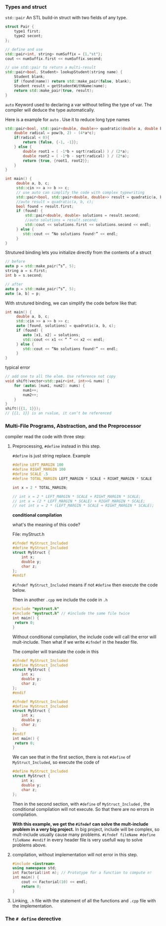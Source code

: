 ### Types and struct

`std::pair` An STL build-in struct with two fields of any type.

~~~c++
struct Pair {
	type1 first;
	type2 secont;
};

// define and use
std::pair<int, string> numSuffix = {1,"st"};
cout << numSuffix.first << numSuffix.second;

// use std::pair to return a multi-result
std::pair<bool, Student> lookupStudent(string name) {
	Student blank;
	if (found(name)) return std::make_pair(false, blank);
 	Student result = getStudentWithName(name);
	return std::make_pair(true, result);
}
~~~



`auto` Keyword used to declaring a var without telling the type of var. The compiler will deduce the type automatically.

Here is a example for `auto` . Use it to reduce long type names

~~~c++
std::pair<bool, std::pair<double, double>> quadratic(double a, double b, double c){
	double radical = pow(b, 2) - (4*a*c);
	if(radical < 0){
		return {false, {-1, -1}};
	} else {
		double root1 = ( -1*b + sqrt(radical) ) / (2*a);
		double root2 = ( -1*b - sqrt(radical) ) / (2*a);
		return {true, {root1, root2}};
	}
}

int main() {
     double a, b, c;
     std::cin >> a >> b >> c;
     // use auto can simplify the code with complex typewriting
     std::pair<bool, std::pair<double, double>> result = quadratic(a, b, c);
     //auto result = quadratic(a, b, c); 
     bool found = result.first;
     if (found) {
         std::pair<double, double> solutions = result.second;
         //auto solutions = result.second;
         std::cout << solutions.first << solutions.second << endl;
     } else {
     	std::cout << “No solutions found!” << endl;
     }
}
~~~



Strutured binding lets you initialize directly from the contents of a struct

~~~c++
// before
auto p = std::make_pair(“s”, 5);
string a = s.first;
int b = s.second;

// after
auto p = std::make_pair(“s”, 5);
auto [a, b] = p;
~~~



With strutured binding, we can simplify the code before like that:

~~~c++
int main() {
     double a, b, c;
     std::cin >> a >> b >> c;
     auto [found, solutions] = quadratic(a, b, c);
     if (found) {
     	auto [x1, x2] = solutions;
     	std::cout << x1 << “ ” << x2 << endl;
     } else {
     	std::cout << “No solutions found!” << endl;
     }
}
~~~



typical error

~~~c++
// add one to all the elem. Use reference not copy
void shift(vector<std::pair<int, int>>& nums) {
    for (auto& [num1, num2]: nums) {
    	num1++;
    	num2++;
    }
}
shift({{1, 1}}); 
// {{1, 1}} is an rvalue, it can’t be referenced
~~~



### Multi-File Programs, Abstraction, and the Preprocessor

compiler read the code with three step:

1. Preprocessing, `#define` instead in this step.

   `#define` is just string replace. Example

   ~~~c++
   #define LEFT_MARGIN 100
   #define RIGHT_MARGIN 100
   #define SCALE .5
   #define TOTAL_MARGIN LEFT_MARGIN * SCALE + RIGHT_MARGIN * SCALE
   
   int x = 2 * TOTAL_MARGIN;
   
   // int x = 2 * LEFT_MARGIN * SCALE + RIGHT_MARGIN * SCALE;
   // int x = (2 * LEFT_MARGIN * SCALE) + RIGHT_MARGIN * SCALE;
   // not int x = 2 * (LEFT_MARGIN * SCALE + RIGHT_MARGIN * SCALE);
   ~~~

   **conditional compilation**

   what's the meaning of this code?

   File: myStruct.h

   ~~~c++
   #ifndef MyStruct_Included
   #define MyStruct_Included
   struct MyStruct {
       int x;
       double y;
       char z;
   };
   #endif
   ~~~

   `#ifndef MyStruct_Included` means if not `#define` then execute the code below.

   Then in another `.cpp` we include the code in `.h` 

   ~~~c++
   #include "mystruct.h"
   #include "mystruct.h" // #include the same file twice
   int main() {
   	return 0;
   }
   ~~~

   Without conditional compilation, the include code will call the error will mult-include. Then what if we write `#ifndef` in the header file.

   The compiler will translate the code in this

   ~~~c++
   #ifndef MyStruct_Included
   #define MyStruct_Included
   struct MyStruct {
       int x;
       double y;
       char z;
   };
   #endif
   
   #ifndef MyStruct_Included
   #define MyStruct_Included
   struct MyStruct {
       int x;
       double y;
       char z;
   };
   #endif
   int main() {
   	return 0;
   }
   
   ~~~

   We can see that in the first section, there is not `#define` of `MyStruct_Included`, so execute the code of 

   ~~~c++
   #define MyStruct_Included
   struct MyStruct {
       int x;
       double y;
       char z;
   };
   ~~~

   Then in the second section, with `#define` of `MyStruct_Included` , the conditional compilation will not execute. So that there are no errors in compilation.

   **With this example, we get the `#ifndef` can solve the mult-include problem in a very big project.** In big project, include will be complex, so mult-include usually cause many problems. `#ifndef fileName #define fileName #endif` in every header file is very usefull way to solve problems above.

2. compilation, without implementation will not error in this step.

   ~~~c++
   #include <iostream>
   using namespace std;
   int Factorial(int n); // Prototype for a function to compute n!
   int main() {
       cout << Factorial(10) << endl;
       return 0;
   }
   ~~~

3. Linking, `.h` file with the statement of all the functions and `.cpp` file with the implementation. 

### The `# define` derective

